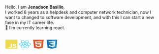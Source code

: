 Hello, I am <strong>Jenadson Basilio</strong>,
<br/>I worked 8 years as a helpdesk and  computer network technician, now I want to changed to software development, and with this I can start a new fase in my IT career life.
<br/>🌱 I’m currently learning react.

<div style="display: inline_block"><br>
  <img align="center" alt="Jena-Js" height="30" width="40" src="https://raw.githubusercontent.com/devicons/devicon/master/icons/javascript/javascript-plain.svg">
  <img align="center" alt="Jena-React" height="30" width="40" src="https://raw.githubusercontent.com/devicons/devicon/master/icons/react/react-original.svg">
  <img align="center" alt="Jena-HTML" height="30" width="40" src="https://raw.githubusercontent.com/devicons/devicon/master/icons/html5/html5-original.svg">
  <img align="center" alt="Jena-CSS" height="30" width="40" src="https://raw.githubusercontent.com/devicons/devicon/master/icons/css3/css3-original.svg">
  
</div>

<!--


- 🔭 I’m currently working on ...
- 🌱 I’m currently learning ...
- 👯 I’m looking to collaborate on ...
- 🤔 I’m looking for help with ...
- 💬 Ask me about ...
- 📫 How to reach me: ...
- 😄 Pronouns: ...
- ⚡ Fun fact: ...
-->
